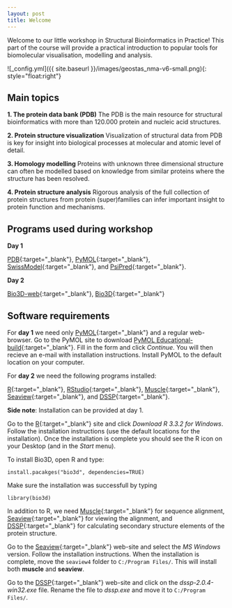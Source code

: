```yaml
---
layout: post
title: Welcome 
---
```


Welcome to our little workshop in Structural Bioinformatics in Practice! This part of the course will  provide a practical introduction to popular tools for biomolecular visualisation, modelling and analysis. 

![_config.yml]({{ site.baseurl }}/images/geostas_nma-v6-small.png){: style="float:right"}
 
## Main topics	
    
**1. The protein data bank (PDB)** The PDB is the main resource for structural bioinformatics with more than 120.000 protein and nucleic acid structures.

**2. Protein structure visualization** Visualization of structural data from PDB is key for insight into biological processes at molecular and atomic level of detail. 

**3. Homology modelling** Proteins with unknown three dimensional structure can often be modelled based on knowledge from similar proteins where the structure has been resolved.

**4. Protein structure analysis** Rigorous analysis of the full collection of protein structures from protein (super)families can infer important insight to protein function and mechanisms. 


## Programs used during workshop

**Day 1**

[PDB](http://www.rcsb.org/pdb/home/home.do){:target="_blank"}, 
[PyMOL](http://pymol.org){:target="_blank"}, 
[SwissModel](https://swissmodel.expasy.org/){:target="_blank"}, and
[PsiPred](http://bioinf.cs.ucl.ac.uk/psipred/){:target="_blank"}.


**Day 2**

[Bio3D-web](http://thegrantlab.org/bio3d-web){:target="_blank"}, 
[Bio3D](http://thegrantlab.org/bio3d){:target="_blank"}



## Software requirements

For **day 1** we need only [PyMOL](http://pymol.org){:target="_blank"} and a regular web-browser. Go to the PyMOL site to download [PyMOL Educational-build](http://pymol.org/edu/?q=educational/){:target="_blank"}. Fill in the form and click *Continue*. You will then recieve an e-mail with installation instructions. Install PyMOL to the default location on your computer. 

For **day 2** we need the following programs installed:

[R](https://cran.r-project.org/){:target="_blank"}, 
[RStudio](https://www.rstudio.com/products/rstudio/){:target="_blank"},
[Muscle](http://www.drive5.com/muscle/){:target="_blank"},
[Seaview](http://doua.prabi.fr/software/seaview){:target="_blank"}, and 
[DSSP](ftp://ftp.cmbi.ru.nl/pub/software/dssp/){:target="_blank"}. 

**Side note**: Installation can be provided at day 1. 

Go to the [R](https://cran.r-project.org/bin/windows/base/){:target="_blank"} site and click *Download R 3.3.2 for Windows*. Follow the installation instructions (use the default locations for the installation). Once the installation is complete you should see the R icon on your Desktop (and in the *Start* menu).

To install Bio3D, open R and type:
```
install.pacakges("bio3d", dependencies=TRUE)
```

Make sure the installation was successfull by typing

```
library(bio3d)
```

In addition to R, we need [Muscle](http://www.drive5.com/muscle/downloads.htm){:target="_blank"} for sequence alignment, [Seaview](http://doua.prabi.fr/software/seaview){:target="_blank"} for viewing the alignment, and [DSSP](ftp://ftp.cmbi.ru.nl/pub/software/dssp/){:target="_blank"} for calculating secondary structure elements of the protein structure.

Go to the [Seaview](http://doua.prabi.fr/software/seaview){:target="_blank"} web-site and select the *MS Windows* version. Follow the installation instructions. When the installation is complete, move the `seaview4` folder to `C:/Program Files/`. This will install both **muscle** and **seaview**. 

Go to the [DSSP](ftp://ftp.cmbi.ru.nl/pub/software/dssp/){:target="_blank"} web-site and click on the *dssp-2.0.4-win32.exe* file. Rename the file to *dssp.exe* and move it to `C:/Program Files/`. 



